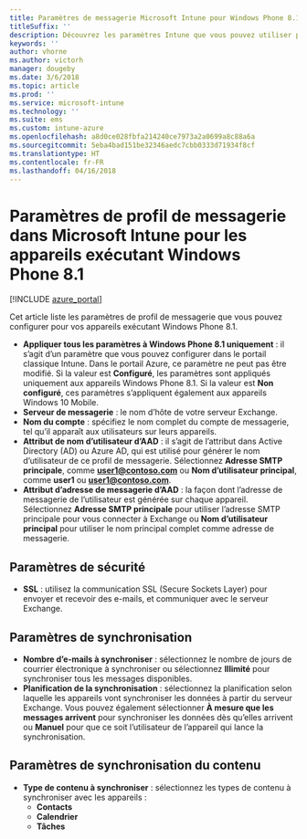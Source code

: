 ```yaml
---
title: Paramètres de messagerie Microsoft Intune pour Windows Phone 8.1
titleSuffix: ''
description: Découvrez les paramètres Intune que vous pouvez utiliser pour configurer des connexions à la messagerie sur les appareils exécutant Windows Phone 8.1.
keywords: ''
author: vhorne
ms.author: victorh
manager: dougeby
ms.date: 3/6/2018
ms.topic: article
ms.prod: ''
ms.service: microsoft-intune
ms.technology: ''
ms.suite: ems
ms.custom: intune-azure
ms.openlocfilehash: a8d0ce028fbfa214240ce7973a2a0699a8c88a6a
ms.sourcegitcommit: 5eba4bad151be32346aedc7cbb0333d71934f8cf
ms.translationtype: HT
ms.contentlocale: fr-FR
ms.lasthandoff: 04/16/2018
---
```

# <a name="email-profile-settings-in-microsoft-intune-for-devices-running-windows-phone-81"></a>Paramètres de profil de messagerie dans Microsoft Intune pour les appareils exécutant Windows Phone 8.1

[!INCLUDE [azure_portal](./includes/azure_portal.md)]

Cet article liste les paramètres de profil de messagerie que vous pouvez configurer pour vos appareils exécutant Windows Phone 8.1.


- **Appliquer tous les paramètres à Windows Phone 8.1 uniquement** : il s’agit d’un paramètre que vous pouvez configurer dans le portail classique Intune. Dans le portail Azure, ce paramètre ne peut pas être modifié. Si la valeur est **Configuré**, les paramètres sont appliqués uniquement aux appareils Windows Phone 8.1. Si la valeur est **Non configuré**, ces paramètres s’appliquent également aux appareils Windows 10 Mobile.
- **Serveur de messagerie** : le nom d’hôte de votre serveur Exchange.
- **Nom du compte** : spécifiez le nom complet du compte de messagerie, tel qu’il apparaît aux utilisateurs sur leurs appareils.
- **Attribut de nom d’utilisateur d’AAD** : il s’agit de l’attribut dans Active Directory (AD) ou Azure AD, qui est utilisé pour générer le nom d’utilisateur de ce profil de messagerie. Sélectionnez **Adresse SMTP principale**, comme **user1@contoso.com** ou **Nom d’utilisateur principal**, comme **user1** ou **user1@contoso.com**.
- **Attribut d’adresse de messagerie d’AAD** : la façon dont l’adresse de messagerie de l’utilisateur est générée sur chaque appareil. Sélectionnez **Adresse SMTP principale** pour utiliser l’adresse SMTP principale pour vous connecter à Exchange ou **Nom d’utilisateur principal** pour utiliser le nom principal complet comme adresse de messagerie.


## <a name="security-settings"></a>Paramètres de sécurité

- **SSL** : utilisez la communication SSL (Secure Sockets Layer) pour envoyer et recevoir des e-mails, et communiquer avec le serveur Exchange.



## <a name="synchronization-settings"></a>Paramètres de synchronisation

- **Nombre d’e-mails à synchroniser** : sélectionnez le nombre de jours de courrier électronique à synchroniser ou sélectionnez **Illimité** pour synchroniser tous les messages disponibles.
- **Planification de la synchronisation** : sélectionnez la planification selon laquelle les appareils vont synchroniser les données à partir du serveur Exchange. Vous pouvez également sélectionner **À mesure que les messages arrivent** pour synchroniser les données dès qu’elles arrivent ou **Manuel** pour que ce soit l’utilisateur de l’appareil qui lance la synchronisation.

## <a name="content-sync-settings"></a>Paramètres de synchronisation du contenu

- **Type de contenu à synchroniser** : sélectionnez les types de contenu à synchroniser avec les appareils :
    - **Contacts**
    - **Calendrier**
    - **Tâches**
